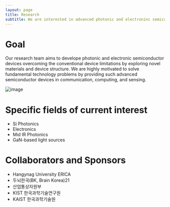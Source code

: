 ```yaml
---
layout: page
title: Research
subtitle: We are interested in advanced photonic and electroninc semiconductor device engineering.
---
```


# Goal
Our research team aims to develope photonic and electronic semiconductor devices  overcoming the conventional device limitations by exploring novel materials and device structure. We are highly motivated to solve fundamental technology problems by providing such advanced semiconductor devices in communication, computing, and sensing.

![image](https://user-images.githubusercontent.com/32427749/130395125-1d09391e-bdd5-4dc9-beac-f008140a28b4.png)

# Specific fields of current interest
- Si Photonics  
- Electronics   
- Mid IR Photonics  
- GaN-based light sources    

# Collaborators and Sponsors 
- Hangynag University ERICA
- 두뇌한국(BK, Brain Korea)21
- 산업통상자원부
- KIST 한국과학기술연구원
- KAIST 한국과학기술원